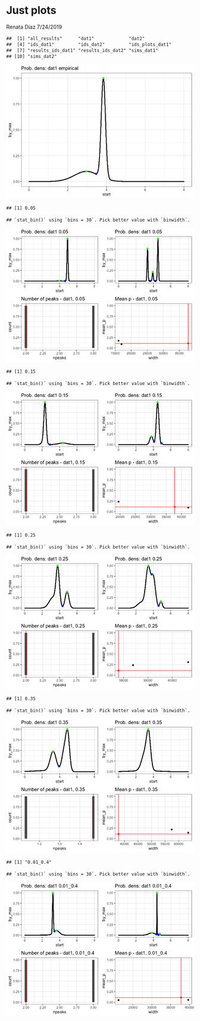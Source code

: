 Just plots
================
Renata Diaz
7/24/2019

    ##  [1] "all_results"      "dat1"             "dat2"            
    ##  [4] "ids_dat1"         "ids_dat2"         "ids_plots_dat1"  
    ##  [7] "results_ids_dat1" "results_ids_dat2" "sims_dat1"       
    ## [10] "sims_dat2"

![](just_plots_files/figure-markdown_github/plot%20by%20dataset-1.png)

    ## [1] 0.05

    ## `stat_bin()` using `bins = 30`. Pick better value with `binwidth`.

![](just_plots_files/figure-markdown_github/plot%20by%20dataset-2.png)

    ## [1] 0.15

    ## `stat_bin()` using `bins = 30`. Pick better value with `binwidth`.

![](just_plots_files/figure-markdown_github/plot%20by%20dataset-3.png)

    ## [1] 0.25

    ## `stat_bin()` using `bins = 30`. Pick better value with `binwidth`.

![](just_plots_files/figure-markdown_github/plot%20by%20dataset-4.png)

    ## [1] 0.35

    ## `stat_bin()` using `bins = 30`. Pick better value with `binwidth`.

![](just_plots_files/figure-markdown_github/plot%20by%20dataset-5.png)

    ## [1] "0.01_0.4"

    ## `stat_bin()` using `bins = 30`. Pick better value with `binwidth`.

![](just_plots_files/figure-markdown_github/plot%20by%20dataset-6.png)
